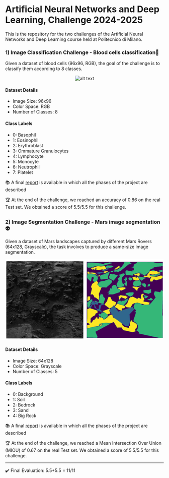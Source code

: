 # Artificial Neural Networks and Deep Learning, Challenge 2024-2025 
This is the repository for the two challenges of the Artificial Neural Networks and Deep Learning course held at Politecnico di Milano.

### 1) Image Classification Challenge - Blood cells classification🦠
Given a dataset of blood cells (96x96, RGB), the goal of the challenge is to classify them according to 8 classes.

<div align="center">

![alt text](images_folder/image.png)

</div>

#### Dataset Details
- Image Size: 96x96
- Color Space: RGB 
- Number of Classes: 8
#### Class Labels
- 0: Basophil
- 1: Eosinophil
- 2: Erythroblast
- 3: Ommature Granulocytes
- 4: Lymphocyte
- 5: Monocyte
- 6: Neutrophil
- 7: Platelet 


📚 A final [report](/Challenge%201%20-%20Image%20Classification/Report_Challenge_1_ANNDL.pdf) is available in which all the phases of the project are described

🏆 At the end of the challenge, we reached an accuracy of 0.86 on the real Test set. We obtained a score of 5.5/5.5 for this challenge. 

##

### 2) Image Segmentation Challenge - Mars image segmentation 👽

Given a dataset of Mars landscapes captured by different Mars Rovers (64x128, Grayscale), the task involves to produce a same-size image segmentation.

<div align="center">
  
![alt text](images_folder/challenge2_image.png)

</div>

#### Dataset Details
- Image Size: 64x128
- Color Space: Grayscale
- Number of Classes: 5
#### Class Labels
- 0: Background
- 1: Soil
- 2: Bedrock
- 3: Sand
- 4: Big Rock

📚 A final [report](/Challenge%202%20-%20Image%20Segmentation/Report_challenge_2_ANNDL.pdf) is available in which all the phases of the project are described

🏆 At the end of the challenge, we reached a Mean Intersection Over Union (MIOU) of 0.67 on the real Test set. We obtained a score of 5.5/5.5 for this challenge. 

---
✔️ Final Evaluation: 5.5+5.5 = 11/11